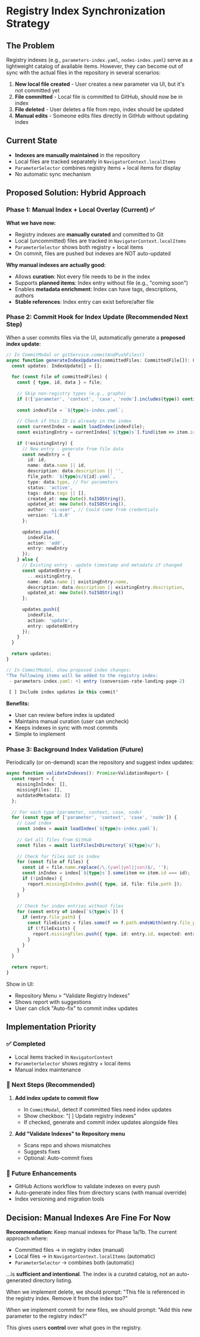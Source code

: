 # Registry Index Synchronization Strategy

## The Problem

Registry indexes (e.g., `parameters-index.yaml`, `nodes-index.yaml`) serve as a lightweight catalog of available items. However, they can become out of sync with the actual files in the repository in several scenarios:

1. **New local file created** - User creates a new parameter via UI, but it's not committed yet
2. **File committed** - Local file is committed to GitHub, should now be in index
3. **File deleted** - User deletes a file from repo, index should be updated
4. **Manual edits** - Someone edits files directly in GitHub without updating index

## Current State

- **Indexes are manually maintained** in the repository
- Local files are tracked separately in `NavigatorContext.localItems`
- `ParameterSelector` combines registry items + local items for display
- No automatic sync mechanism

## Proposed Solution: Hybrid Approach

### Phase 1: Manual Index + Local Overlay (Current) ✅

**What we have now:**
- Registry indexes are **manually curated** and committed to Git
- Local (uncommitted) files are tracked in `NavigatorContext.localItems`
- `ParameterSelector` shows both registry + local items
- On commit, files are pushed but indexes are NOT auto-updated

**Why manual indexes are actually good:**
- Allows **curation**: Not every file needs to be in the index
- Supports **planned items**: Index entry without file (e.g., "coming soon")
- Enables **metadata enrichment**: Index can have tags, descriptions, authors
- **Stable references**: Index entry can exist before/after file

### Phase 2: Commit Hook for Index Update (Recommended Next Step)

When a user commits files via the UI, automatically generate a **proposed index update**:

```typescript
// In CommitModal or gitService.commitAndPushFiles()
async function generateIndexUpdates(committedFiles: CommittedFile[]): Promise<IndexUpdate[]> {
  const updates: IndexUpdate[] = [];
  
  for (const file of committedFiles) {
    const { type, id, data } = file;
    
    // Skip non-registry types (e.g., graphs)
    if (!['parameter', 'context', 'case', 'node'].includes(type)) continue;
    
    const indexFile = `${type}s-index.yaml`;
    
    // Check if this ID is already in the index
    const currentIndex = await loadIndex(indexFile);
    const existingEntry = currentIndex[`${type}s`].find(item => item.id === id);
    
    if (!existingEntry) {
      // New entry - generate from file data
      const newEntry = {
        id: id,
        name: data.name || id,
        description: data.description || '',
        file_path: `${type}s/${id}.yaml`,
        type: data.type, // For parameters
        status: 'active',
        tags: data.tags || [],
        created_at: new Date().toISOString(),
        updated_at: new Date().toISOString(),
        author: 'ui-user', // Could come from credentials
        version: '1.0.0'
      };
      
      updates.push({
        indexFile,
        action: 'add',
        entry: newEntry
      });
    } else {
      // Existing entry - update timestamp and metadata if changed
      const updatedEntry = {
        ...existingEntry,
        name: data.name || existingEntry.name,
        description: data.description || existingEntry.description,
        updated_at: new Date().toISOString()
      };
      
      updates.push({
        indexFile,
        action: 'update',
        entry: updatedEntry
      });
    }
  }
  
  return updates;
}

// In CommitModal, show proposed index changes:
"The following items will be added to the registry index:
 - parameters-index.yaml: +1 entry (conversion-rate-landing-page-2)
 
 [ ] Include index updates in this commit"
```

**Benefits:**
- User can review before index is updated
- Maintains manual curation (user can uncheck)
- Keeps indexes in sync with most commits
- Simple to implement

### Phase 3: Background Index Validation (Future)

Periodically (or on-demand) scan the repository and suggest index updates:

```typescript
async function validateIndexes(): Promise<ValidationReport> {
  const report = {
    missingInIndex: [],
    missingFiles: [],
    outdatedMetadata: []
  };
  
  // For each type (parameter, context, case, node)
  for (const type of ['parameter', 'context', 'case', 'node']) {
    // Load index
    const index = await loadIndex(`${type}s-index.yaml`);
    
    // Get all files from GitHub
    const files = await listFilesInDirectory(`${type}s/`);
    
    // Check for files not in index
    for (const file of files) {
      const id = file.name.replace(/\.(yaml|yml|json)$/, '');
      const inIndex = index[`${type}s`].some(item => item.id === id);
      if (!inIndex) {
        report.missingInIndex.push({ type, id, file: file.path });
      }
    }
    
    // Check for index entries without files
    for (const entry of index[`${type}s`]) {
      if (entry.file_path) {
        const fileExists = files.some(f => f.path.endsWith(entry.file_path));
        if (!fileExists) {
          report.missingFiles.push({ type, id: entry.id, expected: entry.file_path });
        }
      }
    }
  }
  
  return report;
}
```

Show in UI:
- Repository Menu > "Validate Registry Indexes"
- Shows report with suggestions
- User can click "Auto-fix" to commit index updates

## Implementation Priority

### ✅ Completed
- Local items tracked in `NavigatorContext`
- `ParameterSelector` shows registry + local items
- Manual index maintenance

### 🎯 Next Steps (Recommended)
1. **Add index update to commit flow**
   - In `CommitModal`, detect if committed files need index updates
   - Show checkbox: "[ ] Update registry indexes"
   - If checked, generate and commit index updates alongside files

2. **Add "Validate Indexes" to Repository menu**
   - Scans repo and shows mismatches
   - Suggests fixes
   - Optional: Auto-commit fixes

### 🔮 Future Enhancements
- GitHub Actions workflow to validate indexes on every push
- Auto-generate index files from directory scans (with manual override)
- Index versioning and migration tools

## Decision: Manual Indexes Are Fine For Now

**Recommendation:** Keep manual indexes for Phase 1a/1b. The current approach where:
- Committed files → in registry index (manual)
- Local files → in `NavigatorContext.localItems` (automatic)
- `ParameterSelector` → combines both (automatic)

...is **sufficient and intentional**. The index is a curated catalog, not an auto-generated directory listing.

When we implement delete, we should prompt:
"This file is referenced in the registry index. Remove it from the index too?"

When we implement commit for new files, we should prompt:
"Add this new parameter to the registry index?"

This gives users **control** over what goes in the registry.

